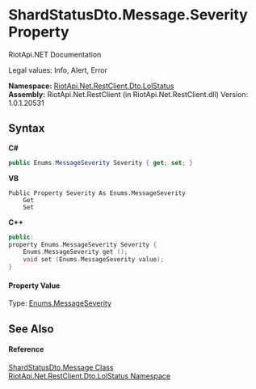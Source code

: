 # ShardStatusDto.Message.Severity Property 
RiotApi.NET Documentation 

Legal values: Info, Alert, Error

**Namespace:**&nbsp;<a href="66f53e8a-3927-5030-7a13-b2f33de3f826">RiotApi.Net.RestClient.Dto.LolStatus</a><br />**Assembly:**&nbsp;RiotApi.Net.RestClient (in RiotApi.Net.RestClient.dll) Version: 1.0.1.20531

## Syntax

**C#**<br />
``` C#
public Enums.MessageSeverity Severity { get; set; }
```

**VB**<br />
``` VB
Public Property Severity As Enums.MessageSeverity
	Get
	Set
```

**C++**<br />
``` C++
public:
property Enums.MessageSeverity Severity {
	Enums.MessageSeverity get ();
	void set (Enums.MessageSeverity value);
}
```


#### Property Value
Type: <a href="ed122df6-07c9-f1d4-f7d0-c713148f30c4">Enums.MessageSeverity</a>

## See Also


#### Reference
<a href="253161c3-ec0a-09d3-5673-b77022b48981">ShardStatusDto.Message Class</a><br /><a href="66f53e8a-3927-5030-7a13-b2f33de3f826">RiotApi.Net.RestClient.Dto.LolStatus Namespace</a><br />